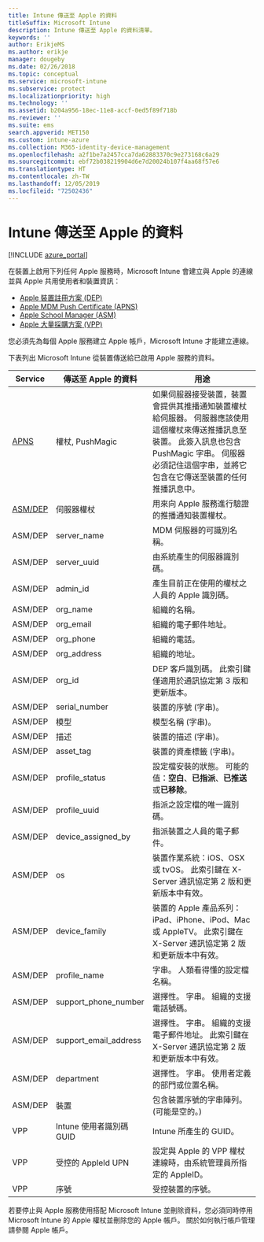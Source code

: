 ```yaml
---
title: Intune 傳送至 Apple 的資料
titleSuffix: Microsoft Intune
description: Intune 傳送至 Apple 的資料清單。
keywords: ''
author: ErikjeMS
ms.author: erikje
manager: dougeby
ms.date: 02/26/2018
ms.topic: conceptual
ms.service: microsoft-intune
ms.subservice: protect
ms.localizationpriority: high
ms.technology: ''
ms.assetid: b204a956-18ec-11e8-accf-0ed5f89f718b
ms.reviewer: ''
ms.suite: ems
search.appverid: MET150
ms.custom: intune-azure
ms.collection: M365-identity-device-management
ms.openlocfilehash: a2f1be7a2457cca7da62883370c9e273168c6a29
ms.sourcegitcommit: ebf72b038219904d6e7d20024b107f4aa68f57e6
ms.translationtype: HT
ms.contentlocale: zh-TW
ms.lasthandoff: 12/05/2019
ms.locfileid: "72502436"
---
```

# <a name="data-intune-sends-to-apple"></a>Intune 傳送至 Apple 的資料

[!INCLUDE [azure_portal](../includes/azure_portal.md)]

在裝置上啟用下列任何 Apple 服務時，Microsoft Intune 會建立與 Apple 的連線並與 Apple 共用使用者和裝置資訊： 

- [Apple 裝置註冊方案 (DEP)](../enrollment/device-enrollment-program-enroll-ios.md)
- [Apple MDM Push Certificate (APNS)](../enrollment/apple-mdm-push-certificate-get.md)
- [Apple School Manager (ASM)](https://docs.microsoft.com/schooldatasync/apple-school-manager-integration-with-intune-for-education-and-school-data-sync)
- [Apple 大量採購方案 (VPP)](../apps/vpp-apps-ios.md)

您必須先為每個 Apple 服務建立 Apple 帳戶，Microsoft Intune 才能建立連線。

下表列出 Microsoft Intune 從裝置傳送給已啟用 Apple 服務的資料。 

| Service | 傳送至 Apple 的資料 | 用途 |
|---|---| ---|
| [APNS](https://developer.apple.com/library/content/documentation/Miscellaneous/Reference/MobileDeviceManagementProtocolRef/3-MDM_Protocol/MDM_Protocol.html#//apple_ref/doc/uid/TP40017387-CH3-SW2) | 權杖, PushMagic | 如果伺服器接受裝置，裝置會提供其推播通知裝置權杖給伺服器。 伺服器應該使用這個權杖來傳送推播訊息至裝置。 此簽入訊息也包含 PushMagic 字串。 伺服器必須記住這個字串，並將它包含在它傳送至裝置的任何推播訊息中。 |
| [ASM/DEP](https://developer.apple.com/library/content/documentation/Miscellaneous/Reference/MobileDeviceManagementProtocolRef/3-MDM_Protocol/MDM_Protocol.html#//apple_ref/doc/uid/TP40017387-CH3-SW2) | 伺服器權杖 | 用來向 Apple 服務進行驗證的推播通知裝置權杖。 |
| ASM/DEP | server_name | MDM 伺服器的可識別名稱。 |
| ASM/DEP | server_uuid | 由系統產生的伺服器識別碼。 |
| ASM/DEP | admin_id | 產生目前正在使用的權杖之人員的 Apple 識別碼。 |
| ASM/DEP | org_name | 組織的名稱。 |
| ASM/DEP | org_email | 組織的電子郵件地址。 |
| ASM/DEP | org_phone | 組織的電話。 |
| ASM/DEP | org_address | 組織的地址。 |
| ASM/DEP | org_id | DEP 客戶識別碼。 此索引鍵僅適用於通訊協定第 3 版和更新版本。 |
| ASM/DEP | serial_number | 裝置的序號 (字串)。 |
| ASM/DEP | 模型 | 模型名稱 (字串)。 |
| ASM/DEP | 描述 | 裝置的描述 (字串)。 |
| ASM/DEP | asset_tag | 裝置的資產標籤 (字串)。 |
| ASM/DEP | profile_status | 設定檔安裝的狀態。 可能的值：**空白**、**已指派**、**已推送**或**已移除**。 |
| ASM/DEP | profile_uuid | 指派之設定檔的唯一識別碼。 |
| ASM/DEP | device_assigned_by | 指派裝置之人員的電子郵件。 |
| ASM/DEP | os | 裝置作業系統：iOS、OSX 或 tvOS。 此索引鍵在 X-Server 通訊協定第 2 版和更新版本中有效。 |
| ASM/DEP | device_family | 裝置的 Apple 產品系列：iPad、iPhone、iPod、Mac 或 AppleTV。 此索引鍵在 X-Server 通訊協定第 2 版和更新版本中有效。 |
| ASM/DEP | profile_name | 字串。 人類看得懂的設定檔名稱。 |
| ASM/DEP | support_phone_number | 選擇性。 字串。 組織的支援電話號碼。 |
| ASM/DEP | support_email_address | 選擇性。 字串。 組織的支援電子郵件地址。 此索引鍵在 X-Server 通訊協定第 2 版和更新版本中有效。 |
| ASM/DEP | department | 選擇性。 字串。 使用者定義的部門或位置名稱。 |
| ASM/DEP | 裝置 | 包含裝置序號的字串陣列。 (可能是空的。) |
| VPP | Intune 使用者識別碼 GUID | Intune 所產生的 GUID。 |
| VPP | 受控的 AppleId UPN | 設定與 Apple 的 VPP 權杖連線時，由系統管理員所指定的 AppleID。 |
| VPP | 序號 | 受控裝置的序號。 |

若要停止與 Apple 服務使用搭配 Microsoft Intune 並刪除資料，您必須同時停用 Microsoft Intune 的 Apple 權杖並刪除您的 Apple 帳戶。 關於如何執行帳戶管理請參閱 Apple 帳戶。


